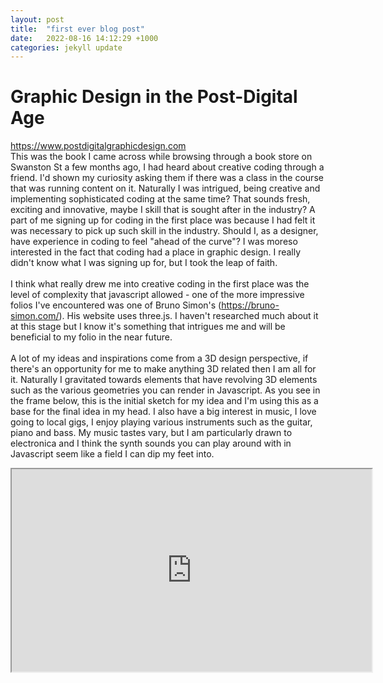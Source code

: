 ```yaml
---
layout: post
title:  "first ever blog post"
date:   2022-08-16 14:12:29 +1000
categories: jekyll update
---
```


<h1> Graphic Design in the Post-Digital Age </h1>
<p> <a href="url">https://www.postdigitalgraphicdesign.com </a> 
<br>
This was the book I came across while browsing through a book store on Swanston St a few months ago, I had heard about creative coding through a friend. I'd shown my curiosity asking them if there was a class in the course that was running content on it. Naturally I was intrigued, being creative and implementing sophisticated coding at the same time? That sounds fresh, exciting and innovative, maybe I skill that is sought after in the industry? A part of me signing up for coding in the first place was because I had felt it was necessary to pick up such skill in the industry. Should I, as a designer, have experience in coding to feel "ahead of the curve"? I was moreso interested in the fact that coding had a place in graphic design. I really didn't know what I was signing up for, but I took the leap of faith. 
<br>
<br>
I think what really drew me into creative coding in the first place was the level of complexity that javascript allowed - one of the more impressive folios I've encountered was one of Bruno Simon's (<a href="url">https://bruno-simon.com/</a>). His website uses three.js. I haven't researched much about it at this stage but I know it's something that intrigues me and will be beneficial to my folio in the near future. 
<br>
<br>
A lot of my ideas and inspirations come from a 3D design perspective, if there's an opportunity for me to make anything 3D related then I am all for it. Naturally I gravitated towards elements that have revolving 3D elements such as the various geometries you can render in Javascript. As you see in the frame below, this is the initial sketch for my idea and I'm using this as a base for the final idea in my head. I also have a big interest in music, I love going to local gigs, I enjoy playing various instruments such as the guitar, piano and bass. My music tastes vary, but I am particularly drawn to electronica and I think the synth sounds you can play around with in Javascript seem like a field I can dip my feet into.
</p>


<iframe src="https://editor.p5js.org/adrianfrich/full/BTtTPSQCL" width="576" height="324"> </iframe>

<p>